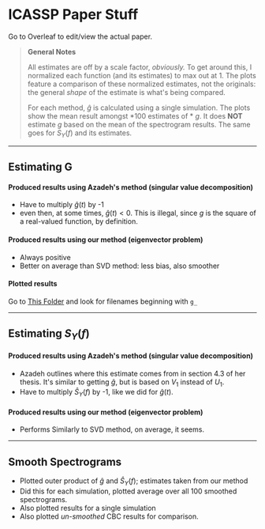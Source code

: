 # ICASSP Paper Stuff

Go to Overleaf to edit/view the actual paper.

> **General Notes**
>
> All estimates are off by a scale factor, *obviously.* To get around this, I normalized each function (and its estimates) to max out at $1.$ The plots feature a comparison of these normalized estimates, not the originals: the general *shape* of the estimate is what's being compared.
>
> For each method, $\hat g$ is calculated using a single simulation. The plots show the mean result amongst *100 estimates of * $g$. It does **NOT** estimate $g$ based on the mean of the spectrogram results. The same goes for $S_Y(f)$ and its estimates.

---

## Estimating G

#### Produced results using Azadeh's method (singular value decomposition)  

* Have to multiply $\hat g(t)$ by -1
* even then, at some times, $\hat g(t) < 0$. This is illegal, since $g$ is the square of a real-valued function, by definition.

#### Produced results using our method (eigenvector problem)  

* Always positive
* Better on average than SVD method: less bias, also smoother

#### Plotted results

Go to [This Folder](https://github.com/Skyepaphora-Griffith/PhD_Proposal/tree/main/ICASSP/PaperPlots) and look for filenames beginning with `g_`

---

## Estimating $S_Y(f)$

#### Produced results using Azadeh's method (singular value decomposition)  

* Azadeh outlines where this estimate comes from in section 4.3 of her thesis. It's similar to getting $\hat g$, but is based on $V_1$ instead of $U_1$.
* Have to multiply $\hat S_Y(f)$ by -1, like we did for $\hat g(t)$.

#### Produced results using our method (eigenvector problem)  

* Performs Similarly to SVD method, on average, it seems.

--- 

## Smooth Spectrograms

* Plotted outer product of $\hat g$ and $\hat S_Y(f)$; estimates taken from our method
* Did this for each simulation, plotted average over all 100 smoothed spectrograms.
* Also plotted results for a single simulation
* Also plotted *un-smoothed* CBC results for comparison.













